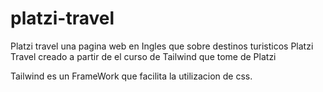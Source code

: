 # platzi-travel
Platzi travel una pagina web en Ingles que sobre destinos turisticos 
Platzi Travel creado a partir de el curso de Tailwind que tome de Platzi

Tailwind es un FrameWork que facilita la utilizacion de css.

